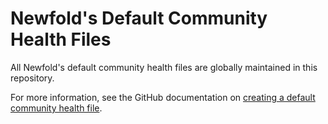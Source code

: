 # Newfold's Default Community Health Files

All Newfold's default community health files are globally maintained in this repository.

For more information, see the GitHub documentation on [creating a default community health file](https://help.github.com/en/github/building-a-strong-community/creating-a-default-community-health-file).

